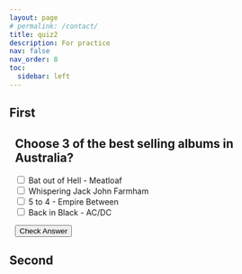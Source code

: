 ```yaml
---
layout: page
# permalink: /contact/
title: quiz2
description: For practice
nav: false
nav_order: 8
toc:
  sidebar: left
---
```


## First
<html>
    <head>
    <style type="text/css">
        .riHide {
  display: none;
}
.ri-alert-success {
  position: relative;
  padding: .75rem 1.25rem;
  margin: 1rem;
  border: 1px solid transparent;
  border-radius: .25rem;
  color: #155724;
  background-color: #d4edda;
  border-color: #c3e6cb;
}
.ri-alert-danger {
   position: relative;
  padding: .75rem 1.25rem;
  margin: 1rem;
  border: 1px solid transparent;
  border-radius: .25rem;
  color: #ce4f4f;
  background-color: #edd4d4;
  border-color: #edd4d4;
}
</style>
</head>
    <body>
<div style="margin:10px;">
  <h2>
    Choose 3 of the best selling albums in Australia?
  </h2>
  <form>
    <input type="checkbox" id="riItem1"> Bat out of Hell - Meatloaf<br>
    <input type="checkbox" id="riItem2"> Whispering Jack John Farmham<br>
    <input type="checkbox" id="riItem3"> 5 to 4 - Empire Between<br>
    <input type="checkbox" id="riItem4"> Back in Black - AC/DC<br>
  </form>
  <button id="riCheckanswer">
    Check Answer
  </button>
  <div id="riCorrect" class="riHide ri-alert-success">
    Correct
  </div>
  <div id="riIncorrect" class="riHide ri-alert-danger">
    In-correct
  </div>
</div>
        <script language="JavaScript"  type="text/javascript">
(function() {
  // your page initialization code here
  // the DOM will be available here
  var e = document.getElementById('riCheckanswer');
  e.addEventListener('click', function(event) {
    fnCheckAnswer()
  });
})();
function fnCheckAnswer() {
  ri_addClass(document.getElementById('riCorrect'), 'riHide', );
  ri_addClass(document.getElementById('riIncorrect'), 'riHide', );
  if (
    document.getElementById('riItem1').checked &&
    document.getElementById('riItem2').checked &&
    !document.getElementById('riItem3').checked &&
    document.getElementById('riItem4').checked
  ) {
    ri_removeClass(document.getElementById('riCorrect'), 'riHide', );
  } else {
    ri_removeClass(document.getElementById('riIncorrect'), 'riHide', );
  }
}
function ri_hasClass(ele, cls) {
  return !!ele.className.match(new RegExp('(\\s|^)' + cls + '(\\s|$)'));
}
function ri_addClass(ele, cls) {
  if (!ri_hasClass(ele, cls)) ele.className += " " + cls;
}
function ri_removeClass(ele, cls) {
  if (ri_hasClass(ele, cls)) {
    var reg = new RegExp('(\\s|^)' + cls + '(\\s|$)');
    ele.className = ele.className.replace(reg, ' ');
  }
}
        </script>   
    </body>
</html>

## Second
